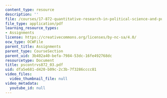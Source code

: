 ```yaml
---
content_type: resource
description: ''
file: /courses/17-872-quantitative-research-in-political-science-and-public-policy-spring-2004/dfa5e681d420b09c2c3b7f3286cccc81_pscontrvs872_03.pdf
file_type: application/pdf
learning_resource_types:
- Assignments
license: https://creativecommons.org/licenses/by-nc-sa/4.0/
ocw_type: OCWFile
parent_title: Assignments
parent_type: CourseSection
parent_uid: 3b402a40-befa-7984-53dc-16fe492768dc
resourcetype: Document
title: pscontrvs872_03.pdf
uid: dfa5e681-d420-b09c-2c3b-7f3286cccc81
video_files:
  video_thumbnail_file: null
video_metadata:
  youtube_id: null
---
```

